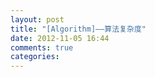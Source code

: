 ```yaml
---
layout: post
title: "[Algorithm]——算法复杂度"
date: 2012-11-05 16:44
comments: true
categories: 
---
```

